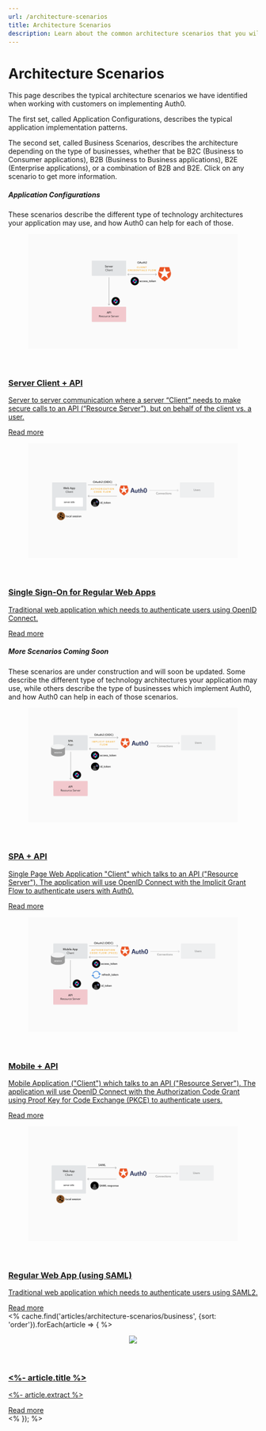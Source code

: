 ```yaml
---
url: /architecture-scenarios
title: Architecture Scenarios
description: Learn about the common architecture scenarios that you will use to solve the authorization and authentication needs of your application.
---
```


# Architecture Scenarios

This page describes the typical architecture scenarios we have identified when working with customers on implementing Auth0.

The first set, called Application Configurations, describes the typical application implementation patterns.

The second set, called Business Scenarios, describes the architecture depending on the type of businesses, whether that be B2C (Business to Consumer applications), B2B (Business to Business applications), B2E (Enterprise applications), or a combination of B2B and B2E.
Click on any scenario to get more information.

<section class="architecture-scenarios-content">
  <div class="showcase-section clearfix">
    <h5>Application Configurations</h5>
    <p>These scenarios describe the different type of technology architectures your application may use, and how Auth0 can help for each of those.</p>
    <a href="/architecture-scenarios/application/server-api" class="architecture-scenarios-card">
      <article>
        <header class="architecture-scenarios__img">
          <figure><img src="/media/articles/architecture-scenarios/server-api.png"></figure>
        </header>
        <div class="architecture-scenarios__text">
          <h3>Server Client + API</h3>
          <p>Server to server communication where a server “Client” needs to make secure calls to an API (“Resource Server”), but on behalf of the client vs. a user.</p>
        </div>
        <footer class="architecture-scenarios__link">
          <span>Read more</span>
        </footer>
      </article>
    </a>
    <a href="/architecture-scenarios/application/web-app-sso" class="architecture-scenarios-card">
      <article>
        <header class="architecture-scenarios__img">
          <figure><img src="/media/articles/architecture-scenarios/web-oidc.png"></figure>
        </header>
        <div class="architecture-scenarios__text">
          <h3>Single Sign-On for Regular Web Apps</h3>
          <p>Traditional web application which needs to authenticate users using OpenID Connect.</p>
        </div>
        <footer class="architecture-scenarios__link">
          <span>Read more</span>
        </footer>
      </article>
    </a>
  </div>


  <div class="showcase-section clearfix">
    <h5>More Scenarios Coming Soon</h5>
    <p>These scenarios are under construction and will soon be updated. Some describe the different type of technology architectures your application may use, while others describe the type of businesses which implement Auth0, and how Auth0 can help in each of those scenarios.</p>
    <a href="/architecture-scenarios/application/spa-api" class="architecture-scenarios-card">
      <article>
        <header class="architecture-scenarios__img">
          <figure><img src="/media/articles/architecture-scenarios/spa-api.png"></figure>
        </header>
        <div class="architecture-scenarios__text">
          <h3>SPA + API</h3>
          <p>Single Page Web Application "Client" which talks to an API ("Resource Server"). The application will use OpenID Connect with the Implicit Grant Flow to authenticate users with Auth0.</p>
        </div>
        <footer class="architecture-scenarios__link">
          <span>Read more</span>
        </footer>
      </article>
    </a>
    <a href="/architecture-scenarios/application/mobile-api" class="architecture-scenarios-card">
      <article>
        <header class="architecture-scenarios__img">
          <figure><img src="/media/articles/architecture-scenarios/mobile-api.png"></figure>
        </header>
        <div class="architecture-scenarios__text">
          <h3>Mobile + API</h3>
          <p>Mobile Application ("Client") which talks to an API ("Resource Server"). The application will use OpenID Connect with the Authorization Code Grant using Proof Key for Code Exchange (PKCE) to authenticate users.</p>
        </div>
        <footer class="architecture-scenarios__link">
          <span>Read more</span>
        </footer>
      </article>
    </a>
    <a href="/architecture-scenarios/application/web-saml" class="architecture-scenarios-card">
      <article>
        <header class="architecture-scenarios__img">
          <figure><img src="/media/articles/architecture-scenarios/web-saml.png"></figure>
        </header>
        <div class="architecture-scenarios__text">
          <h3>Regular Web App (using SAML)</h3>
          <p>Traditional web application which needs to authenticate users using SAML2.</p>
        </div>
        <footer class="architecture-scenarios__link">
          <span>Read more</span>
        </footer>
      </article>
    </a>
    <% cache.find('articles/architecture-scenarios/business', {sort: 'order'}).forEach(article => { %>
      <a href="<%- article.url %>" class="architecture-scenarios-card">
        <article>
          <header class="architecture-scenarios__img">
              <figure><img src="<%- article.image %>"></figure>
            </header>
            <div class="architecture-scenarios__text">
              <h3><%- article.title %></h3>
              <p><%- article.extract %></p>
            </div>
            <footer class="architecture-scenarios__link">
              <span>Read more</span>
            </footer>
          </article>
      </a>
    <% }); %>
  </div>
</section>
